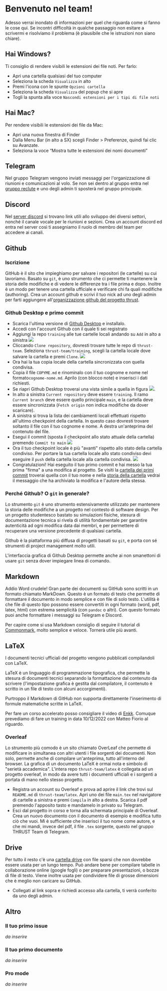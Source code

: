 ﻿# Benvenuto nel team!
Adesso verrai inondato di informazioni per quel che riguarda come si fanno le cose qui.
Se incontri difficoltà in qualche passaggio non esitare a scrivermi e risolviamo il problema (è plausibile che le istruzioni non siano chiare).

## Hai Windows?

Ti consiglio di rendere visibili le estensioni dei file noti. Per farlo:

- Apri una cartella qualsiasi del tuo computer
- Seleziona la scheda `Visualizza` in alto
- Premi l'icona con le spunte `Opzioni cartella`
- Seleziona la scheda `Visualizza` del popup che si apre
- Togli la spunta alla voce `Nascondi estensioni per i tipi di file noti`

## Hai Mac?

Per rendere visibili le estensioni dei file da Mac:

- Apri una nuova finestra di Finder
- Dalla Menu Bar (in alto a SX) scegli Finder > Preferenze, quindi fai clic su Avanzate.
- Seleziona la voce “Mostra tutte le estensioni dei nomi documenti”

## Telegram
Nel gruppo Telegram vengono inviati messaggi per l'organizzazione di riunioni e comunicazioni al volo. Se non sei dentro al gruppo entra nel [gruppo reclute](t.me/thrustrecruits) e uno degli admin ti sposterà nel gruppo principale.

## Discord
Nel [server discord](https://discord.gg/DjMsTrX) si trovano link utili allo sviluppo dei diversi settori, nonché il canale vocale per le riunioni e sezioni. Crea un account discord ed entra nel server così ti assegniamo il ruolo di membro del team per accedere ai canali.

## Github
### Iscrizione
GitHub è il sito che impieghiamo per salvare i repositori (le cartelle) su cui lavoriamo. Basato su `git`, è uno strumento che ci permette ti mantenere la storia delle modifiche e di vedere le differenze tra i file prima e dopo. Inoltre è un modo per tenere una cartella ufficiale e verificare chi fa quali modifiche (authoring).
Crea un account github e scrivi il tuo nick ad uno degli admin per farti aggiungere all'[organizzazione github del progetto thrust](https://github.com/thrust-team).

### Github Desktop e primo commit
- Scarica l'ultima versione di [Github Desktop](https://desktop.github.com/) e installalo.
- Accedi con l'account Github con il quale ti sei registrato
- Aggiungi la repo `training` alle tue cartelle locali andando su `Add` in alto a sinistra
  ![](img/github-desktop/add-repo.png)
- Cliccando  `Clone repository`, dovresti trovare tutte le repo di `thrust-team`. Seleziona `thrust-team/training`, scegli la cartella locale dove salvare la cartella e premi `Clone`. ![](img/github-desktop/clone-training-repo.png)
- Ora hai la tua copia locale della cartella sincronizzata con quella condivisa.
- Copia il file `COPYME.md` e rinominalo con  il tuo cognome e nome nel formato`cognome-nome.md`. Aprilo (con blocco note) e inserisci i dati richiesti.
- Se riapri Github Desktop troverai una vista simile a quella in figura ![](img/github-desktop/first-commit-pre-commit.png).
- In alto a sinistra `Current repository` deve essere `training`. Il ramo `Current branch` deve essere quello principale `main`, e la cartella deve essere sincronizzata (`Fetch origin` non indica modifiche da dover scaricare). 
- A sinistra si trova la lista dei cambiamenti locali effettuati rispetto all'ultimo checkpoint della cartella. In questo caso dovresti trovare soltanto il file con il tuo cognome e nome. A destra un'anteprima del contenuto del file.
- Esegui il commit (sposta il checkpoint allo stato attuale della cartella) premendo `Commit to main` ![](img/github-desktop/first-commit-commit.png)
- Ora il tuo checkpoint locale è più "avanti" rispetto allo stato della cartella condiviso. Per portare la tua cartella locale allo stato condiviso devi eseguire il `push` della cartella locale alla cartella condivisa. ![](img/github-desktop/first-commit-push.png)
- Congratulazioni! Hai eseguito il tuo primo commit e hai messo la tua prima "firma" a una modifica al progetto. Se visiti la [cartella dei primi commit](https://github.com/thrust-team/training/tree/main/first-commits) troverai quella con il tuo nome e nella [storia della cartella](https://github.com/thrust-team/training/commits/main/first-commits) vedrai il messaggio che ha archiviato la modifica e l'autore della stessa.

### Perché Github? O `git` in generale?

Lo strumento `git` è uno strumento estensivamente utilizzato per mantenere la storia delle modifiche a un progetto nel contesto di software design. Per un progetto studentesco bastato su simulazioni fisiche, stesura di documentazione tecnica si rivela di utilità fondamentale per garantire autenticità ad ogni modifica data dai membri, e per permettere di recuperare una versione precedente di qualsiasi cartella.

Github è la piattaforma più diffusa di progetti basati su `git`, e porta con sé strumenti di project management molto utili.

L'interfaccia grafica di Github Desktop permette anche ai non smanettoni di usare `git` senza dover impiegare linea di comando.


## Markdown
Addio Word crudele! Gran parte dei documenti su GitHub sono scritti in un formato chiamato MarkDown. Questo è un formato di testo che permette di formattare il documento in modo semplice e con file di solo testo. L'utilità è che file di questo tipo possono essere convertiti in ogni formato (word, pdf, latex, html) con estrema semplicità (con `pandoc` o altri). Con questo formato puoi anche formattare i messaggi su Telegram e Discord.

Per capire come si usa Markdown consiglio di seguire il tutorial di [Commonmark](https://commonmark.org/help/tutorial/), molto semplice e veloce. Tornerà utile più avanti.

## LaTeX
I documenti tecnici ufficiali del progetto vengono pubblicati compilandoli con LaTeX.

LaTeX è un linguaggio di programmazione tipografica, che permette la stesura di documenti tecnici separando la formattazione dal contenuto da scrivere (l'impostazione grafica è gestita dal compilatore, il contenuto è scritto in un file di testo con alcuni accorgimenti).

Purtroppo il Markdown di GitHub non supporta direttamente l'inserimento di formule matematiche scritte in LaTeX.

Per fare un corso accelerato posso consigliare il video di [Enkk](https://www.youtube.com/watch?v=e8vxRjpf95s). Comuque prevediamo di fare un training in data 10/12/2022 con Matteo Fiorio al riguardo.

### Overleaf
Lo strumento più comodo è un sito chiamato OverLeaf che permette di modificare in simultanea con altri utenti i file sorgenti dei documenti. Non solo, permette anche di compilare un'anteprima, tutto all'interno del browser. La grafica di un documento LaTeX è ormai nota e simbolo di "serietà accademica". L'intera repo `thrust-team/latex` è collegata ad un progetto overleaf, in modo da avere tutti i documenti ufficiali e i sorgenti a portata di mano nello stesso progetto.
- Registra un account su Overleaf e prova ad aprire il link che trovi sul `README.md`  di `thrust-team/latex`. Apri uno dei file `main.tex` nel navigatore di cartelle a sinistra e premi `Compila` in alto a destra. Scarica il pdf premendo l'apposito tasto e mandamelo in privato su Telegram.
- Esci dal progetto in corso e torna alla schermata principale di Overleaf. Crea un nuovo documento con il documento di esempio e modifica tutto ciò che vuoi. Mi è sufficiente che inserisci il tuo nome come autore, e che mi mandi, invece del pdf, il file `.tex` sorgente, questo nel gruppo THRUST Team di Telegram.

## Drive
Per tutto il resto c'è una [cartella drive](https://drive.google.com/drive/folders/1e2mxLXh0za5J9UVuKT-l3MwX0Z3ZBW0D) con file sparsi che non dovrebbe essere usata per un lungo tempo. Può andare bene per compilare tabelle in collaborazione online (google fogli) o per preparare presentazioni, o bozze di file di testo. Viene inoltre usata per condividere file di grosse dimensioni che è meglio non caricare su GitHub.
- Collegati al link sopra e richiedi accesso alla cartella, ti verrà conferito da uno degli admin.

## Altro
### Il tuo primo issue
_da inserire_

### Il tuo primo documento
_da inserire_

### Pro mode
_da inserire_
